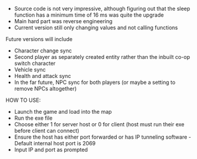 - Source code is not very impressive, although figuring out that the sleep function has a minimum time of 16 ms was quite the upgrade
- Main hard part was reverse engineering
- Current version still only changing values and not calling functions

Future versions will include
- Character change sync
- Second player as separately created entity rather than the inbuilt co-op switch character
- Vehicle sync
- Health and attack sync
- In the far future, NPC sync for both players (or maybe a setting to remove NPCs altogether)

HOW TO USE:
- Launch the game and load into the map
- Run the exe file
- Choose either 1 for server host or 0 for client (host must run their exe before client can connect)
- Ensure the host has either port forwarded or has IP tunneling software - Default internal host port is 2069
- Input IP and port as prompted
